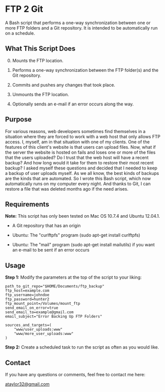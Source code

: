 FTP 2 Git
=========

A Bash script that performs a one-way synchronization between one or more FTP folders and a Git repository. It is intended to be automatically run on a schedule.

What This Script Does
---------------------

0. Mounts the FTP location.

1. Performs a one-way synchronization between the FTP folder(s) and the Git repository.

2. Commits and pushes any changes that took place.

3. Unmounts the FTP location.

4. Optionally sends an e-mail if an error occurs along the way.

Purpose
-------

For various reasons, web developers sometimes find themselves in a situation where they are forced to work with a web host that only allows FTP access. I, myself, am in that situation with one of my clients. One of the features of this client's website is that users can upload files. Now, what if the server the website is hosted on fails and loses one or more of the files that the users uploaded? Do I trust that the web host will have a recent backup? And how long would it take for them to restore their most recent backup? I asked myself these questions and decided that I needed to keep a backup of user uploads myself. As we all know, the best kinds of backups are the kinds that are automated. So I wrote this Bash script, which now automatically runs on my computer every night. And thanks to Git, I can restore a file that was deleted months ago if the need arises.

Requirements
------------

**Note:** This script has only been tested on Mac OS 10.7.4 and Ubuntu 12.04.1.

* A Git repository that has an origin

* Ubuntu: The "curlftpfs" program (sudo apt-get install curlftpfs)

* Ubuntu: The "mail" program (sudo apt-get install mailutils) if you want an e-mail to be sent if an error occurs

Usage
-----

**Step 1:** Modify the parameters at the top of the script to your liking:

    path_to_git_repo="$HOME/Documents/ftp_backup"
    ftp_host=example.com
    ftp_username=johndoe
    ftp_password=hunter2
    ftp_mount_point=/Volumes/mount_ftp
    send_email_on_error=true
    send_email_to=example@gmail.com
    email_subject="Error Backing Up FTP Folders"

    sources_and_targets=(
    	"www/user_uploads:www"
    	"www/more_user_uploads:www"
    )

**Step 2:** Create a scheduled task to run the script as often as you would like.

Contact
-------

If you have any questions or comments, feel free to contact me here:

ataylor32@gmail.com